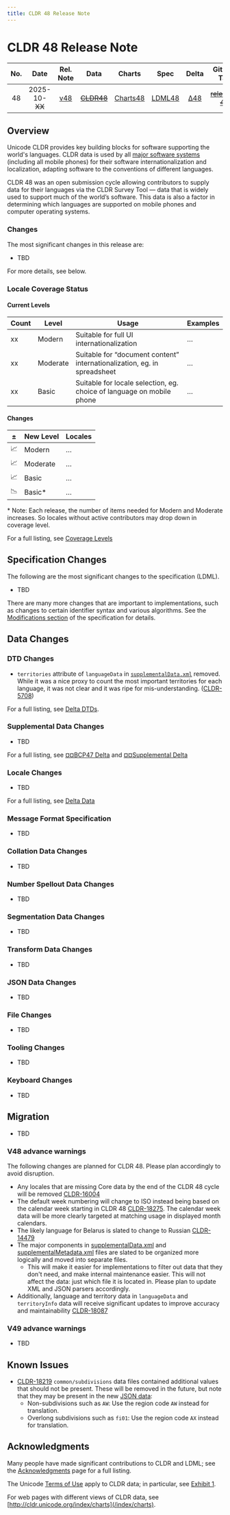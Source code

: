 ```yaml
---
title: CLDR 48 Release Note
---
```


# CLDR 48 Release Note

| No. |    Date    | Rel. Note |  Data  |  Charts  | Spec |   Delta  | GitHub Tag | Delta DTD | CLDR JSON |
|:---:|:----------:|:---------:|:------:|:--------:|:------------:|:---:|:----------:|:---------:|:---------:|
|  48 | 2025-10-~~XX~~ | [v48](/index/downloads/cldr-48) | ~~[CLDR48](https://unicode.org/Public/cldr/48/)~~ | [Charts48](https://unicode.org/cldr/charts/dev) | [LDML48](https://www.unicode.org/reports/tr35/proposed.html) | [Δ48](https://unicode-org.atlassian.net/issues/?jql=project%20%3D%20CLDR%20AND%20status%20%3D%20Done%20AND%20resolution%20%3D%20Fixed%20AND%20fixversion%20%3D%2048%20ORDER%20BY%20priority%20DESC) | ~~[release-48]()~~ | [ΔDtd48](https://www.unicode.org/cldr/charts/dev/supplemental/dtd_deltas.html) | ~~[48.0.0]()~~ |

## Overview

Unicode CLDR provides key building blocks for software supporting the world's languages.
CLDR data is used by all [major software systems](/index#who-uses-cldr)
(including all mobile phones) for their software internationalization and localization,
adapting software to the conventions of different languages.

CLDR 48 was an open submission cycle allowing contributors to supply data for their languages via the CLDR Survey Tool —
data that is widely used to support much of the world’s software.
This data is also a factor in determining which languages are supported on mobile phones and computer operating systems. 

### Changes

The most significant changes in this release are:

- TBD

For more details, see below.

### Locale Coverage Status

#### Current Levels

Count | Level | Usage | Examples
-- | -- | -- | --
xx | Modern | Suitable for full UI internationalization | …
xx | Moderate | Suitable for “document content” internationalization, eg. in spreadsheet | …
xx | Basic | Suitable for locale selection, eg. choice of language on mobile phone | …

#### Changes

| ± | New Level | Locales |
| -- | -- | -- |
| 📈 | Modern | … |
| 📈 | Moderate | … |
| 📈 | Basic | … |
| 📉 | Basic* | … |

\* Note: Each release, the number of items needed for Modern and Moderate increases. So locales without active contributors may drop down in coverage level.

For a full listing, see [Coverage Levels](https://unicode.org/cldr/charts/dev/supplemental/locale_coverage.html)

## Specification Changes

The following are the most significant changes to the specification (LDML).

- TBD

There are many more changes that are important to implementations, such as changes to certain identifier syntax and various algorithms.
See the [Modifications section](https://www.unicode.org/reports/tr35/proposed.html#Modifications) of the specification for details.

## Data Changes

### DTD Changes

- `territories` attribute of `languageData` in [`supplementalData.xml`](https://github.com/unicode-org/cldr/blob/main/common/supplemental/supplementalData.xml) removed. While it was a nice proxy to count the most important territories for each language, it was not clear and it was ripe for mis-understanding. ([CLDR-5708][])

For a full listing, see [Delta DTDs](https://unicode.org/cldr/charts/dev/supplemental/dtd_deltas.html).

### Supplemental Data Changes

- TBD

For a full listing, see [¤¤BCP47 Delta](https://unicode.org/cldr/charts/dev/delta/bcp47.html) and [¤¤Supplemental Delta](https://unicode.org/cldr/charts/dev/delta/supplemental-data.html)

### Locale Changes

- TBD

For a full listing, see [Delta Data](https://unicode.org/cldr/charts/dev/delta/index.html)

### Message Format Specification

- TBD

### Collation Data Changes

- TBD

### Number Spellout Data Changes

- TBD

### Segmentation Data Changes

- TBD

### Transform Data Changes

- TBD

### JSON Data Changes

- TBD

### File Changes

- TBD

### Tooling Changes

- TBD

### Keyboard Changes

- TBD

## Migration

- TBD

### V48 advance warnings
The following changes are planned for CLDR 48. Please plan accordingly to avoid disruption.

- Any locales that are missing Core data by the end of the CLDR 48 cycle will be removed [CLDR-16004][]
- The default week numbering will change to ISO instead being based on the calendar week starting in CLDR 48 [CLDR-18275][]. The calendar week data will be more clearly targeted at matching usage in displayed month calendars.
- The likely language for Belarus is slated to change to Russian [CLDR-14479][]
- The major components in [supplementalData.xml](https://github.com/unicode-org/cldr/blob/main/common/supplemental/supplementalData.xml) and [supplementalMetadata.xml](https://github.com/unicode-org/cldr/blob/main/common/supplemental/supplementalMetadata.xml) files are slated to be organized more logically and moved into separate files.
    - This will make it easier for implementations to filter out data that they don't need, and make internal maintenance easier. This will not affect the data: just which file it is located in. Please plan to update XML and JSON parsers accordingly.
- Additionally, language and territory data in `languageData` and `territoryInfo` data will receive significant updates to improve accuracy and maintainability [CLDR-18087][]

### V49 advance warnings

- TBD

## Known Issues

- [CLDR-18219][] `common/subdivisions` data files contained additional values that should not be present.
These will be removed in the future, but note that they may be present in the new [JSON data](#json-data-changes):
  - Non-subdivisions such as `AW`:  Use the region code `AW` instead for translation.
  - Overlong subdivisions such as `fi01`: Use the region code `AX` instead for translation.
  

## Acknowledgments

Many people have made significant contributions to CLDR and LDML;
see the [Acknowledgments](/index/acknowledgments) page for a full listing.

The Unicode [Terms of Use](https://unicode.org/copyright.html) apply to CLDR data;
in particular, see [Exhibit 1](https://unicode.org/copyright.html#Exhibit1).

For web pages with different views of CLDR data, see [http://cldr.unicode.org/index/charts](/index/charts).

[CLDR-5708]: https://unicode-org.atlassian.net/browse/CLDR-5708
[CLDR-18087]: https://unicode-org.atlassian.net/browse/CLDR-18087
[CLDR-18219]: https://unicode-org.atlassian.net/browse/CLDR-18219
[CLDR-18275]: https://unicode-org.atlassian.net/browse/CLDR-18275
[CLDR-16004]: https://unicode-org.atlassian.net/browse/CLDR-16004
[CLDR-14479]: https://unicode-org.atlassian.net/browse/CLDR-14479
